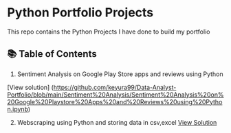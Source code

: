 # Python Portfolio Projects

This repo contains the Python Projects I have done to build my portfolio

## 📚 Table of Contents
1. Sentiment Analysis on Google Play Store apps and reviews using Python

[View solution] (https://github.com/keyura99/Data-Analyst-Portfolio/blob/main/Sentiment%20Analysis/Sentiment%20Analysis%20on%20Google%20Playstore%20Apps%20and%20Reviews%20using%20Python.ipynb)

2. Webscraping using Python and storing data in csv,excel
[View Solution](https://github.com/keyura99/Data-Analyst-Portfolio/blob/main/Webscrapping%20projects/Webscraping%20using%20Python%20and%20storing%20data%20in%20csv%2Cexcel.ipynb)
